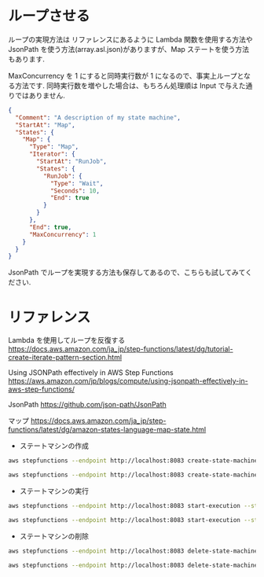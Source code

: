 # ループさせる

ループの実現方法は リファレンスにあるように Lambda 関数を使用する方法や JsonPath を使う方法(array.asl.json)がありますが、Map ステートを使う方法もあります.

MaxConcurrency を 1 にすると同時実行数が 1 になるので、事実上ループとなる方法です.
同時実行数を増やした場合は、もちろん処理順は Input で与えた通りではありません.

```json
{
  "Comment": "A description of my state machine",
  "StartAt": "Map",
  "States": {
    "Map": {
      "Type": "Map",
      "Iterator": {
        "StartAt": "RunJob",
        "States": {
          "RunJob": {
            "Type": "Wait",
            "Seconds": 10,
            "End": true
          }
        }
      },
      "End": true,
      "MaxConcurrency": 1
    }
  }
}
```

JsonPath でループを実現する方法も保存してあるので、こちらも試してみてください.

# リファレンス

Lambda を使用してループを反復する
https://docs.aws.amazon.com/ja_jp/step-functions/latest/dg/tutorial-create-iterate-pattern-section.html

Using JSONPath effectively in AWS Step Functions
https://aws.amazon.com/jp/blogs/compute/using-jsonpath-effectively-in-aws-step-functions/

JsonPath
https://github.com/json-path/JsonPath

マップ
https://docs.aws.amazon.com/ja_jp/step-functions/latest/dg/amazon-states-language-map-state.html

- ステートマシンの作成

```sh
aws stepfunctions --endpoint http://localhost:8083 create-state-machine --name "machine3" --role-arn "arn:aws:iam::012345678901:role/DummyRole" --definition file://./loop/map.asl.json
```

```sh
aws stepfunctions --endpoint http://localhost:8083 create-state-machine --name "machine4" --role-arn "arn:aws:iam::012345678901:role/DummyRole" --definition file://./loop/jsonpath.asl.json
```

- ステートマシンの実行

```sh
aws stepfunctions --endpoint http://localhost:8083 start-execution --state-machine arn:aws:states:us-east-1:123456789012:stateMachine:machine3 --name map --input "["1","2"]"
```

```sh
aws stepfunctions --endpoint http://localhost:8083 start-execution --state-machine arn:aws:states:us-east-1:123456789012:stateMachine:machine4 --name jsonpath
```

- ステートマシンの削除

```sh
aws stepfunctions --endpoint http://localhost:8083 delete-state-machine --state-machine-arn arn:aws:states:us-east-1:123456789012:stateMachine:machine3
```

```sh
aws stepfunctions --endpoint http://localhost:8083 delete-state-machine --state-machine-arn arn:aws:states:us-east-1:123456789012:stateMachine:machine4
```
